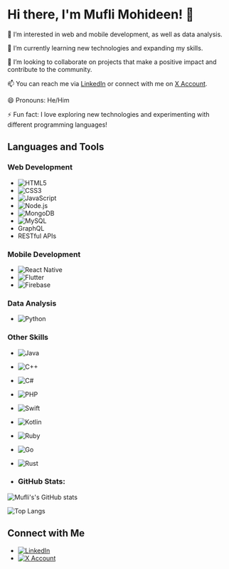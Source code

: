 # Hi there, I'm Mufli Mohideen! 👋

👀 I’m interested in web and mobile development, as well as data analysis.

🌱 I’m currently learning new technologies and expanding my skills.

💞 I’m looking to collaborate on projects that make a positive impact and contribute to the community.

📫 You can reach me via [LinkedIn](https://www.linkedin.com/in/mufli-mohideen-599572242/) or connect with me on [X Account](https://twitter.com/MohideenMu69374).

😄 Pronouns: He/Him

⚡ Fun fact: I love exploring new technologies and experimenting with different programming languages!

## Languages and Tools

### Web Development
- ![HTML5](https://img.shields.io/badge/-HTML5-E34F26?style=for-the-badge&logo=html5&logoColor=white)
- ![CSS3](https://img.shields.io/badge/-CSS3-1572B6?style=for-the-badge&logo=css3&logoColor=white)
- ![JavaScript](https://img.shields.io/badge/-JavaScript-F7DF1E?style=for-the-badge&logo=javascript&logoColor=black)
- ![Node.js](https://img.shields.io/badge/-Node.js-339933?style=for-the-badge&logo=node.js&logoColor=white)
- ![MongoDB](https://img.shields.io/badge/-MongoDB-47A248?style=for-the-badge&logo=mongodb&logoColor=white)
- ![MySQL](https://img.shields.io/badge/-MySQL-4479A1?style=for-the-badge&logo=mysql&logoColor=white)
- GraphQL
- RESTful APIs

### Mobile Development
- ![React Native](https://img.shields.io/badge/-React_Native-61DAFB?style=for-the-badge&logo=react&logoColor=black)
- ![Flutter](https://img.shields.io/badge/-Flutter-02569B?style=for-the-badge&logo=flutter&logoColor=white)
- ![Firebase](https://img.shields.io/badge/-Firebase-FFCA28?style=for-the-badge&logo=firebase&logoColor=black)

### Data Analysis
- ![Python](https://img.shields.io/badge/-Python-3776AB?style=for-the-badge&logo=python&logoColor=white)


### Other Skills
- ![Java](https://img.shields.io/badge/-Java-007396?style=for-the-badge&logo=java&logoColor=white)
- ![C++](https://img.shields.io/badge/-C++-00599C?style=for-the-badge&logo=c%2B%2B&logoColor=white)
- ![C#](https://img.shields.io/badge/-C%23-239120?style=for-the-badge&logo=c-sharp&logoColor=white)
- ![PHP](https://img.shields.io/badge/-PHP-777BB4?style=for-the-badge&logo=php&logoColor=white)
- ![Swift](https://img.shields.io/badge/-Swift-FA7343?style=for-the-badge&logo=swift&logoColor=white)
- ![Kotlin](https://img.shields.io/badge/-Kotlin-0095D5?style=for-the-badge&logo=kotlin&logoColor=white)
- ![Ruby](https://img.shields.io/badge/-Ruby-CC342D?style=for-the-badge&logo=ruby&logoColor=white)
- ![Go](https://img.shields.io/badge/-Go-00ADD8?style=for-the-badge&logo=go&logoColor=white)
- ![Rust](https://img.shields.io/badge/-Rust-000000?style=for-the-badge&logo=rust&logoColor=white)


- ### GitHub Stats:

![Mufli's's GitHub stats](https://github.com/Mufli-Codes)

![Top Langs](https://github-readme-stats.vercel.app/api/top-langs/?username=prasadgamage&layout=compact&theme=radical)


## Connect with Me

- [![LinkedIn](https://img.shields.io/badge/-LinkedIn-0077B5?style=for-the-badge&logo=linkedin&logoColor=white)](https://www.linkedin.com/in/mufli-mohideen-599572242/)
- [![X Account](https://img.shields.io/badge/-X_Account-1D9BF0?style=for-the-badge&logo=X_Account&logoColor=white)](https://twitter.com/MohideenMu69374)

<!---
Mufli-Codes/Mufli-Codes is a ✨ special ✨ repository because its `README.md` (this file) appears on your GitHub profile.
You can click the Preview link to take a look at your changes.
--->
